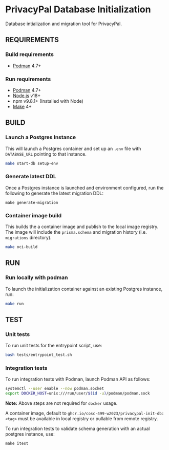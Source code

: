 # PrivacyPal Database Initialization

Database intialization and migration tool for PrivacyPal.

## REQUIREMENTS

### Build requirements

- [Podman](https://podman.io/docs/installation) 4.7+

### Run requirements

- [Podman](https://podman.io/docs/installation) 4.7+
- [Node.js](https://nodejs.org/en) v18+
- npm v9.8.1+ (Installed with Node)
- [Make](https://www.gnu.org/software/make/) 4+

## BUILD

### Launch a Postgres Instance

This will launch a Postgres container and set up an `.env` file with `DATABASE_URL` pointing to that instance.

```bash
make start-db setup-env
```

### Generate latest DDL

Once a Postgres instance is launched and environment configured, run the following to generate the latest migration DDL:

```
make generate-migration
```

### Container image build

This builds the a container image and publish to the local image registry. The image will include the `prisma.schema` and migration history (i.e. `migrations` directory).

```bash
make oci-build
```

## RUN

### Run locally with podman

To launch the initialization container against an existing Postgres instance, run:

```bash
make run
```

## TEST

### Unit tests

To run unit tests for the entrypoint script, use:

```bash
bash tests/entrypoint_test.sh
```

### Integration tests

To run integration tests with Podman, launch Podman API as follows:

```bash
systemctl --user enable --now podman.socket
export DOCKER_HOST=unix:///run/user/$(id -u)/podman/podman.sock
```

**Note:** Above steps are not required for `docker` usage.

A container image, default to `ghcr.io/cosc-499-w2023/privacypal-init-db:<tag>` must be available in local registry or pullable from remote registry.


To run integration tests to validate schema generation with an actual postgres instance, use:

```
make itest
```
